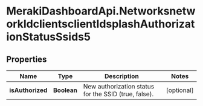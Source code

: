 # MerakiDashboardApi.NetworksnetworkIdclientsclientIdsplashAuthorizationStatusSsids5

## Properties
Name | Type | Description | Notes
------------ | ------------- | ------------- | -------------
**isAuthorized** | **Boolean** | New authorization status for the SSID (true, false). | [optional] 

